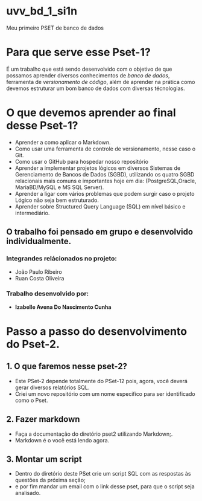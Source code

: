 # uvv_bd_1_si1n
Meu primeiro PSET de banco de dados

# Para que serve esse Pset-1?

 É um trabalho que está sendo desenvolvido com o objetivo de que possamos aprender diversos conhecimentos de *banco de dados*, ferramenta de *versionamento de código*, além de aprender na prática como devemos estruturar um bom banco de dados com diversas técnologias.

# O que devemos aprender ao final desse Pset-1?

* Aprender a como aplicar o Markdown.
* Como usar uma ferramenta de controle de versionamento, nesse caso o Git.
* Como usar o GitHub para hospedar nosso repositório
* Aprender a implementar projetos lógicos em diversos Sistemas de Gerenciamento de Bancos de Dados (SGBD), utilizando os quatro SGBD relacionais mais comuns e importantes hoje em dia: (PostgreSQL,Oracle, MariaBD/MySQL e MS SQL Server).
* Aprender a ligar com vários problemas que podem surgir caso o projeto Lógico não seja bem estruturado.
* Aprender sobre Structured Query Language (SQL) em nível básico e intermediário.

## O trabalho foi pensado em grupo e desenvolvido individualmente.
### Integrandes relácionados no projeto:

* João Paulo Ribeiro 
* Ruan Costa Oliveira

### Trabalho desenvolvido por:
* **Izabelle Avena Do Nascimento Cunha**

# Passo a passo do desenvolvimento do Pset-2.

## 1. **O que faremos nesse pset-2?**
* Este PSet-2 depende totalmente do PSet-12 pois, agora, você deverá gerar diversos
relatórios SQL.
* Criei um novo repositório com um nome especifíco para ser identificado como o Pset.

## 2. **Fazer markdown**
* Faça a documentação do diretório pset2 utilizando Markdown;.
* Markdown é o você está lendo agora.

## 3. **Montar um script**
* Dentro do diretório deste PSet crie um script SQL com as respostas às questões da próxima seção;
* e por fim mandar um email com o link desse pset, para que o script seja analisado.


